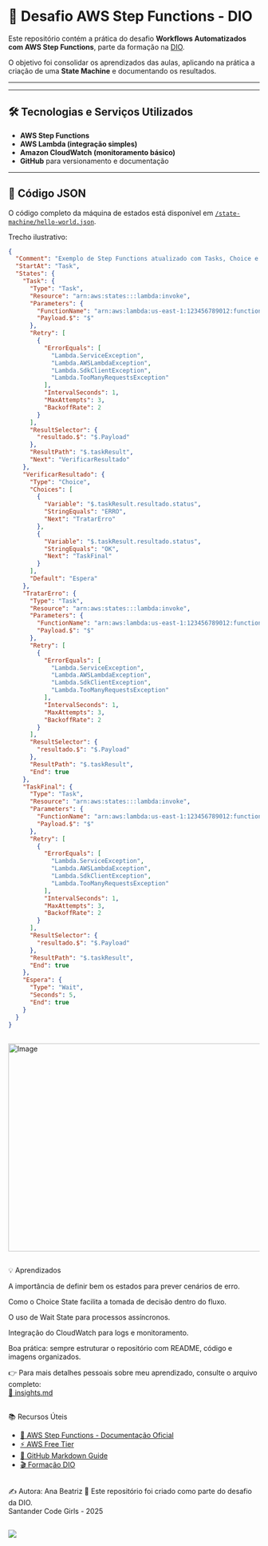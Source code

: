 ##

# 🚀 Desafio AWS Step Functions - DIO

Este repositório contém a prática do desafio **Workflows Automatizados com AWS Step Functions**, parte da formação na [DIO](https://www.dio.me/).

O objetivo foi consolidar os aprendizados das aulas, aplicando na prática a criação de uma **State Machine** e documentando os resultados.

---


---

## 🛠️ Tecnologias e Serviços Utilizados

- **AWS Step Functions**
- **AWS Lambda (integração simples)**
- **Amazon CloudWatch (monitoramento básico)**
- **GitHub** para versionamento e documentação


---

## 📂 Código JSON

O código completo da máquina de estados está disponível em [`/state-machine/hello-world.json`](./state-machine/hello-world.json).

Trecho ilustrativo:

```json
{
  "Comment": "Exemplo de Step Functions atualizado com Tasks, Choice e Wait.",
  "StartAt": "Task",
  "States": {
    "Task": {
      "Type": "Task",
      "Resource": "arn:aws:states:::lambda:invoke",
      "Parameters": {
        "FunctionName": "arn:aws:lambda:us-east-1:123456789012:function:minha-funcao",
        "Payload.$": "$"
      },
      "Retry": [
        {
          "ErrorEquals": [
            "Lambda.ServiceException",
            "Lambda.AWSLambdaException",
            "Lambda.SdkClientException",
            "Lambda.TooManyRequestsException"
          ],
          "IntervalSeconds": 1,
          "MaxAttempts": 3,
          "BackoffRate": 2
        }
      ],
      "ResultSelector": {
        "resultado.$": "$.Payload"
      },
      "ResultPath": "$.taskResult",
      "Next": "VerificarResultado"
    },
    "VerificarResultado": {
      "Type": "Choice",
      "Choices": [
        {
          "Variable": "$.taskResult.resultado.status",
          "StringEquals": "ERRO",
          "Next": "TratarErro"
        },
        {
          "Variable": "$.taskResult.resultado.status",
          "StringEquals": "OK",
          "Next": "TaskFinal"
        }
      ],
      "Default": "Espera"
    },
    "TratarErro": {
      "Type": "Task",
      "Resource": "arn:aws:states:::lambda:invoke",
      "Parameters": {
        "FunctionName": "arn:aws:lambda:us-east-1:123456789012:function:tratar-erro-funcao",
        "Payload.$": "$"
      },
      "Retry": [
        {
          "ErrorEquals": [
            "Lambda.ServiceException",
            "Lambda.AWSLambdaException",
            "Lambda.SdkClientException",
            "Lambda.TooManyRequestsException"
          ],
          "IntervalSeconds": 1,
          "MaxAttempts": 3,
          "BackoffRate": 2
        }
      ],
      "ResultSelector": {
        "resultado.$": "$.Payload"
      },
      "ResultPath": "$.taskResult",
      "End": true
    },
    "TaskFinal": {
      "Type": "Task",
      "Resource": "arn:aws:states:::lambda:invoke",
      "Parameters": {
        "FunctionName": "arn:aws:lambda:us-east-1:123456789012:function:task-final-funcao",
        "Payload.$": "$"
      },
      "Retry": [
        {
          "ErrorEquals": [
            "Lambda.ServiceException",
            "Lambda.AWSLambdaException",
            "Lambda.SdkClientException",
            "Lambda.TooManyRequestsException"
          ],
          "IntervalSeconds": 1,
          "MaxAttempts": 3,
          "BackoffRate": 2
        }
      ],
      "ResultSelector": {
        "resultado.$": "$.Payload"
      },
      "ResultPath": "$.taskResult",
      "End": true
    },
    "Espera": {
      "Type": "Wait",
      "Seconds": 5,
      "End": true
    }
  }
}

```
##
<img width="824" height="416" alt="Image" src="https://github.com/user-attachments/assets/56a1c6a1-e335-407d-b0e7-fcaf54d59184" />




##
💡 Aprendizados

A importância de definir bem os estados para prever cenários de erro.

Como o Choice State facilita a tomada de decisão dentro do fluxo.

O uso de Wait State para processos assíncronos.

Integração do CloudWatch para logs e monitoramento.

Boa prática: sempre estruturar o repositório com README, código e imagens organizados.

👉 Para mais detalhes pessoais sobre meu aprendizado, consulte o arquivo completo:  
[📘 insights.md](./docs/insights.md)

##

📚 Recursos Úteis

- [📖 AWS Step Functions - Documentação Oficial](https://docs.aws.amazon.com/step-functions/)
- [⚡ AWS Free Tier](https://aws.amazon.com/free/)
- [📓 GitHub Markdown Guide](https://guides.github.com/features/mastering-markdown/)
- [🎬 Formação DIO ](https://www.dio.me/users/patriciasavarezioliveira)

##
✍️ Autora: Ana Beatriz 
📌 Este repositório foi criado como parte do desafio da DIO.  
   Santander Code Girls - 2025

##

<a href="https://www.linkedin.com/in/ana-beatriz-m-p-ramos-936b13137/"><img src="https://img.shields.io/badge/-LinkedIn-67cb57?style=for-the-badge&logo=linkedin&logoColor=fff"></a>



